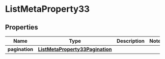 

# ListMetaProperty33


## Properties

| Name | Type | Description | Notes |
|------------ | ------------- | ------------- | -------------|
|**pagination** | [**ListMetaProperty33Pagination**](ListMetaProperty33Pagination.md) |  |  |



